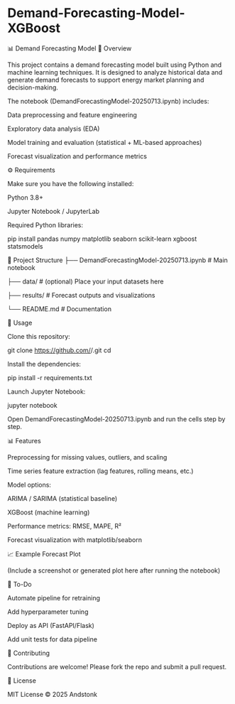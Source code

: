 # Demand-Forecasting-Model-XGBoost

📊 Demand Forecasting Model
📌 Overview

This project contains a demand forecasting model built using Python and machine learning techniques. It is designed to analyze historical data and generate demand forecasts to support energy market planning and decision-making.

The notebook (DemandForecastingModel-20250713.ipynb) includes:

Data preprocessing and feature engineering

Exploratory data analysis (EDA)

Model training and evaluation (statistical + ML-based approaches)

Forecast visualization and performance metrics

⚙️ Requirements

Make sure you have the following installed:

Python 3.8+

Jupyter Notebook / JupyterLab

Required Python libraries:

pip install pandas numpy matplotlib seaborn scikit-learn xgboost statsmodels

📂 Project Structure
├── DemandForecastingModel-20250713.ipynb   # Main notebook

├── data/                                   # (optional) Place your input datasets here

├── results/                                # Forecast outputs and visualizations

└── README.md                               # Documentation

🚀 Usage

Clone this repository:

git clone https://github.com/<your-username>/<your-repo-name>.git
cd <your-repo-name>


Install the dependencies:

pip install -r requirements.txt


Launch Jupyter Notebook:

jupyter notebook


Open DemandForecastingModel-20250713.ipynb and run the cells step by step.

📊 Features

Preprocessing for missing values, outliers, and scaling

Time series feature extraction (lag features, rolling means, etc.)

Model options:

ARIMA / SARIMA (statistical baseline)

XGBoost (machine learning)

Performance metrics: RMSE, MAPE, R²

Forecast visualization with matplotlib/seaborn

📈 Example Forecast Plot

(Include a screenshot or generated plot here after running the notebook)

📝 To-Do

 Automate pipeline for retraining

 Add hyperparameter tuning

 Deploy as API (FastAPI/Flask)

 Add unit tests for data pipeline

🤝 Contributing

Contributions are welcome! Please fork the repo and submit a pull request.

📄 License

MIT License © 2025 Andstonk
